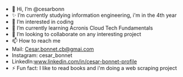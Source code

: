 - 👋 Hi, I’m @cesarbonn
- ✨ I’m currently studying information engineering, i'm in the 4th year
- 👀 I’m interested in coding 
- 🌱 I’m currently learning Acronis Cloud Tech Fundamentals
- 💞️ I’m looking to collaborate on any interesting project 
- 📫 How to reach me
- Mail: Cesar.bonnet.cb@gmai.com
- Instagram: cesar_bonnet
- LinkedIn:www.linkedin.com/in/cesar-bonnet-profile
- ⚡ Fun fact: I like to read books and i'm doing a web scraping project 

<!---
cesarbonn/cesarbonn is a ✨ special ✨ repository because its `README.md` (this file) appears on your GitHub profile.
You can click the Preview link to take a look at your changes.
--->
